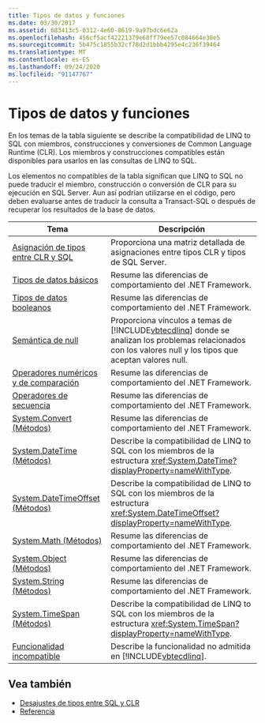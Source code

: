 ```yaml
---
title: Tipos de datos y funciones
ms.date: 03/30/2017
ms.assetid: 683413c5-0312-4e60-8619-9a97bdc6e62a
ms.openlocfilehash: 456cf5acf42221379e68ff79ee57c084664e30e5
ms.sourcegitcommit: 5b475c1855b32cf78d2d1bbb4295e4c236f39464
ms.translationtype: MT
ms.contentlocale: es-ES
ms.lasthandoff: 09/24/2020
ms.locfileid: "91147767"
---
```

# <a name="data-types-and-functions"></a>Tipos de datos y funciones

En los temas de la tabla siguiente se describe la compatibilidad de LINQ to SQL con miembros, construcciones y conversiones de Common Language Runtime (CLR). Los miembros y construcciones compatibles están disponibles para usarlos en las consultas de LINQ to SQL.  
  
 Los elementos no compatibles de la tabla significan que LINQ to SQL no puede traducir el miembro, construcción o conversión de CLR para su ejecución en SQL Server. Aun así podrían utilizarse en el código, pero deben evaluarse antes de traducir la consulta a Transact-SQL o después de recuperar los resultados de la base de datos.  
  
|Tema|Descripción|  
|-----------|-----------------|  
|[Asignación de tipos entre CLR y SQL](sql-clr-type-mapping.md)|Proporciona una matriz detallada de asignaciones entre tipos CLR y tipos de SQL Server.|  
|[Tipos de datos básicos](basic-data-types.md)|Resume las diferencias de comportamiento del .NET Framework.|  
|[Tipos de datos booleanos](boolean-data-types.md)|Resume las diferencias de comportamiento del .NET Framework.|  
|[Semántica de null](null-semantics.md)|Proporciona vínculos a temas de [!INCLUDE[vbtecdlinq](../../../../../../includes/vbtecdlinq-md.md)] donde se analizan los problemas relacionados con los valores null y los tipos que aceptan valores null.|  
|[Operadores numéricos y de comparación](numeric-and-comparison-operators.md)|Resume las diferencias de comportamiento del .NET Framework.|  
|[Operadores de secuencia](sequence-operators.md)|Resume las diferencias de comportamiento del .NET Framework.|  
|[System.Convert (Métodos)](system-convert-methods.md)|Resume las diferencias de comportamiento del .NET Framework.|  
|[System.DateTime (Métodos)](system-datetime-methods.md)|Describe la compatibilidad de LINQ to SQL con los miembros de la estructura <xref:System.DateTime?displayProperty=nameWithType>.|  
|[System.DateTimeOffset (Métodos)](system-datetimeoffset-methods.md)|Describe la compatibilidad de LINQ to SQL con los miembros de la estructura <xref:System.DateTimeOffset?displayProperty=nameWithType>.|  
|[System.Math (Métodos)](system-math-methods.md)|Resume las diferencias de comportamiento del .NET Framework.|  
|[System.Object (Métodos)](system-object-methods.md)|Resume las diferencias de comportamiento del .NET Framework.|  
|[System.String (Métodos)](system-string-methods.md)|Resume las diferencias de comportamiento del .NET Framework.|  
|[System.TimeSpan (Métodos)](system-timespan-methods.md)|Describe la compatibilidad de LINQ to SQL con los miembros de la estructura <xref:System.TimeSpan?displayProperty=nameWithType>.|  
|[Funcionalidad incompatible](unsupported-functionality.md)|Describe la funcionalidad no admitida en [!INCLUDE[vbtecdlinq](../../../../../../includes/vbtecdlinq-md.md)].|  
  
## <a name="see-also"></a>Vea también

- [Desajustes de tipos entre SQL y CLR](sql-clr-type-mismatches.md)
- [Referencia](reference.md)
